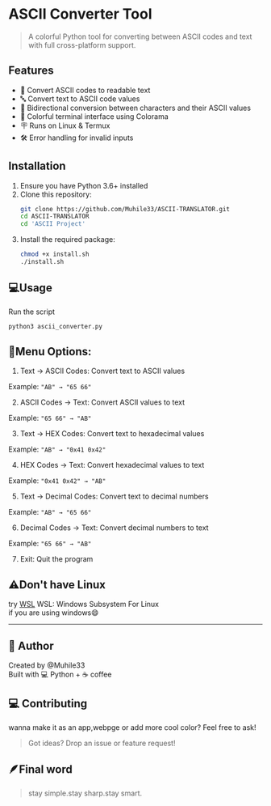 # ASCII Converter Tool

> A colorful Python tool for converting between ASCII codes and text with full cross-platform support.

## Features

- 🔢 Convert ASCII codes to readable text
- 🔤 Convert text to ASCII code values
- 🔄 Bidirectional conversion between characters and their ASCII values
- 🌈 Colorful terminal interface using Colorama
- 🪧 Runs on Linux & Termux
- 🛠️ Error handling for invalid inputs

## Installation

1. Ensure you have Python 3.6+ installed
2. Clone this repository:
   ```bash
   git clone https://github.com/Muhile33/ASCII-TRANSLATOR.git
   cd ASCII-TRANSLATOR
   cd 'ASCII Project'
   ```
3. Install the required package:
   ```bash
   chmod +x install.sh
   ./install.sh
   ```

## 💻Usage

Run the script
```bash
python3 ascii_converter.py
```
## 📜Menu Options:
1. Text → ASCII Codes: Convert text to ASCII values

Example: `"AB" → "65 66"`

2. ASCII Codes → Text: Convert ASCII values to text

Example: `"65 66" → "AB"`

3. Text → HEX Codes: Convert text to hexadecimal values

Example: `"AB" → "0x41 0x42"`

4. HEX Codes → Text: Convert hexadecimal values to text

Example: `"0x41 0x42" → "AB"`

5. Text → Decimal Codes: Convert text to decimal numbers

Example: `"AB" → "65 66"`

6. Decimal Codes → Text: Convert decimal numbers to text

Example: `"65 66" → "AB"`

 7. Exit: Quit the program


## ⚠️Don't have Linux 
try [WSL](https://learn.microsoft.com/en-us/windows/wsl/install)
WSL: Windows Subsystem For Linux <br>
if you are using windows😄

---

## 🧠 Author
Created by @Muhile33 <br>
Built with 💻 Python + ☕ coffee


## 💻 Contributing
wanna make it as an app,webpge or add more cool color? Feel free to ask!

> Got ideas? Drop an issue or feature request!



## 🪶Final word
> stay simple.stay sharp.stay smart.

